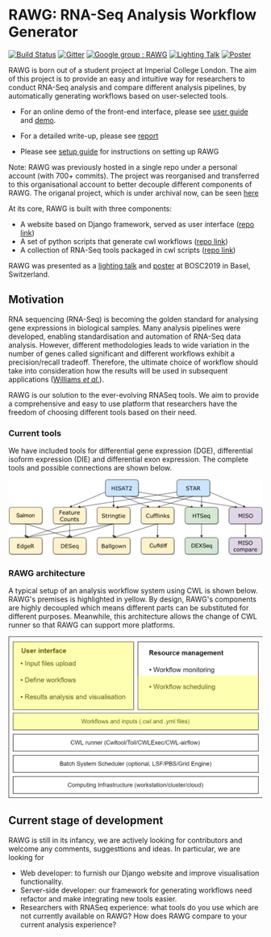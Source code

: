 # RAWG: RNA-Seq Analysis Workflow Generator

[![Build Status](https://travis-ci.com/rawgene/cwl.svg?branch=master)](https://travis-ci.com/rawgene/cwl)
[![Gitter](https://badges.gitter.im/rawgene/rawg.svg)](https://gitter.im/rawgene/rawg?utm_source=badge&utm_medium=badge&utm_campaign=pr-badge)
[![Google group : RAWG](https://img.shields.io/badge/Google%20Group-RAWG-blue.svg)](https://groups.google.com/forum/#!forum/rawgene)
[![Lighting Talk](https://img.shields.io/badge/Talk-BOSC2019-blue.svg)](https://www.youtube.com/watch?v=kEqR0OsgKXk)
[![Poster](https://img.shields.io/badge/Poster-https://doi.org/10.7490/f1000research.1117143.1-blue.svg)](https://doi.org/10.7490/f1000research.1117143.1)

RAWG is born out of a student project at Imperial College London. The aim of this project is to provide an easy and intuitive way for researchers to conduct RNA-Seq analysis and compare different analysis pipelines, by automatically generating workflows based on user-selected tools.

- For an online demo of the front-end interface, please see [user guide](/doc/userguide.md) and [demo](http://rawg.tony.tc).

- For a detailed write-up, please see [report](https://github.com/rawgene/rawg/blob/master/doc/RNASeq_report_CC.pdf)

- Please see [setup guide](doc/setupguide.md) for instructions on setting up RAWG

Note: RAWG was previously hosted in a single repo under a personal account (with 700+ commits). The project was reorganised and transferred to this organisational account to better decouple different components of RAWG. The origanal project, which is under archival now, can be seen [here](https://github.com/tonyyzy/RNASeq/)

At its core, RAWG is built with three components:

- A website based on Django framework, served as user interface ([repo link](https://github.com/rawgene/webportal))
- A set of python scripts that generate cwl workflows ([repo link](https://github.com/rawgene/flowgen))
- A collection of RNA-Seq tools packaged in cwl scripts ([repo link](https://github.com/rawgene/cwl))

RAWG was presented as a [lighting talk](https://www.youtube.com/watch?v=kEqR0OsgKXk) and [poster](https://f1000research.com/posters/8-1215) at BOSC2019 in Basel, Switzerland.

## Motivation

RNA sequencing (RNA-Seq) is becoming the golden standard for analysing gene expressions in biological samples. Many analysis pipelines were developed, enabling standardisation and automation of RNA-Seq data analysis. However, different methodologies leads to wide variation in the number of genes called significant and different workflows exhibit a precision/recall tradeoff. Therefore, the ultimate choice of workflow should take into consideration how the results will be used in subsequent applications ([Williams *et al.*](https://bmcbioinformatics.biomedcentral.com/articles/10.1186/s12859-016-1457-z)).  

RAWG is our solution to the ever-evolving RNASeq tools. We aim to provide a comprehensive and easy to use platform that researchers have the freedom of choosing different tools based on their need.

### Current tools

We have included tools for differential gene expression (DGE), differential isoform expression (DIE) and differential exon expression. The complete tools and possible connections are shown below.

![tools](doc/pipelines.png)

### RAWG architecture

A typical setup of an analysis workflow system using CWL is shown below. RAWG's premises is highlighted in yellow. By design, RAWG's components are highly decoupled which means different parts can be substituted for different purposes. Meanwhile, this architecture allows the change of CWL runner so that RAWG can support more platforms.

![architecture](doc/architecture.png)

## Current stage of development

RAWG is still in its infancy, we are actively looking for contributors and welcome any comments, suggesttions and ideas. In particular, we are looking for

- Web developer: to furnish our Django website and improve visualisation functionality.
- Server-side developer: our framework for generating workflows need refactor and make integrating new tools easier.
- Researchers with RNASeq experience: what tools do you use which are not currently available on RAWG? How does RAWG compare to your current analysis experience?
